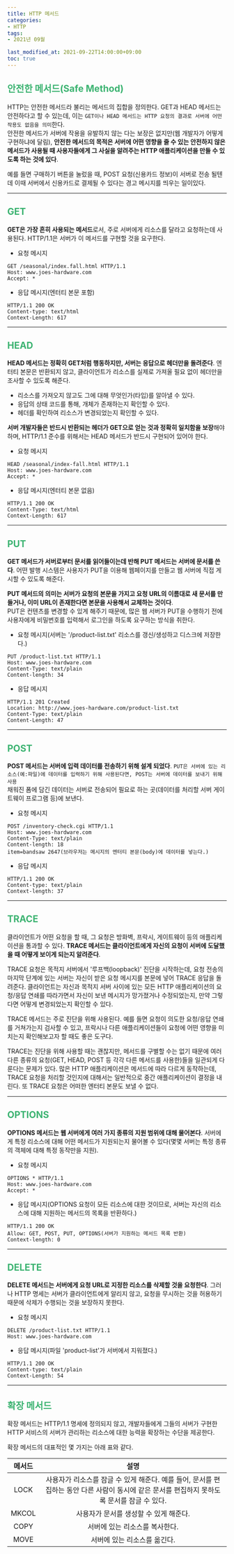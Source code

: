 ```yaml
---
title: HTTP 메서드
categories:
- HTTP
tags: 
- 2021년 09월

last_modified_at: 2021-09-22T14:00:00+09:00
toc: true
---
```


## <span style="color:MediumSeaGreen">안전한 메서드(Safe Method)</span>
HTTP는 안전한 메서드라 불리는 메서드의 집합을 정의한다. GET과 HEAD 메서드는 안전하다고 할 수 있는데, 이는 `GET이나 HEAD 메서드는 HTTP 요청의 결과로 서버에 어떤 작용도 없음을 의미`한다.  
안전한 메서드가 서버에 작용을 유발하지 않는 다는 보장은 없지만(웹 개발자가 어떻게 구현하냐에 달림), **안전한 메서드의 목적은 서버에 어떤 영향을 줄 수 있는 안전하지 않은 메서드가 사용될 때 사용자들에게 그 사실을 알려주는 HTTP 애플리케이션을 만들 수 있도록 하는 것에 있다**.  

예를 들면 구매하기 버튼을 눌렀을 때, POST 요청(신용카드 정보)이 서버로 전송 될텐데 이때 서버에서 신용카드로 결제될 수 있다는 경고 메시지를 띄우는 일이있다.

***

## <span style="color:MediumSeaGreen">GET</span>
**GET은 가장 흔히 사용되는 메서드**로서, 주로 서버에게 리소스를 달라고 요청하는데 사용된다. HTTP/1.1은 서버가 이 메서드를 구현할 것을 요구한다.

- 요청 메시지
```
GET /seasonal/index.fall.html HTTP/1.1
Host: www.joes-hardware.com
Accept: *
```

- 응답 메시지(엔터티 본문 포함)
```
HTTP/1.1 200 OK
Content-type: text/html
Context-Length: 617
```

***

## <span style="color:MediumSeaGreen">HEAD</span>
**HEAD 메서드는 정확히 GET처럼 행동하지만, 서버는 응답으로 헤더만을 돌려준다**. 엔터티 본문은 반환되지 않고, 클라이언트가 리소스를 실제로 가져올 필요 없이 헤더만을 조사할 수 있도록 해준다.
- 리소스를 가져오지 않고도 그에 대해 무엇인가(타입)를 알아낼 수 있다.
- 응답의 상태 코드를 통해, 개체가 존재하는지 확인할 수 있다.
- 헤더를 확인하여 리소스가 변경되었는지 확인할 수 있다.

**서버 개발자들은 반드시 반환되는 헤더가 GET으로 얻는 것과 정확히 일치함을 보장**해야 하며, HTTP/1.1 준수를 위해서는 HEAD 메서드가 반드시 구현되어 있어야 한다.

- 요청 메시지
```
HEAD /seasonal/index-fall.html HTTP/1.1
Host: www.joes-hardware.com
Accept: *
```

- 응답 메시지(엔터티 본문 없음)
```
HTTP/1.1 200 OK
Content-Type: text/html
Context-Length: 617
```

***

## <span style="color:MediumSeaGreen">PUT</span>
**GET 메서드가 서버로부터 문서를 읽어들이는데 반해 PUT 메서드는 서버에 문서를 쓴다**. 어떤 발행 시스템은 사용자가 PUT을 이용해 웹페이지를 만들고 웹 서버에 직접 게시할 수 있도록 해준다.  

**PUT 메서드의 의미는 서버가 요청의 본문을 가지고 요청 URL의 이름대로 새 문서를 만들거나, 이미 URL이 존재한다면 본문을 사용해서 교체하는 것이다**.  
PUT은 컨텐츠를 변경할 수 있게 해주기 때문에, 많은 웹 서버가 PUT을 수행하기 전에 사용자에게 비밀번호를 입력해서 로그인을 하도록 요구하는 방식을 취한다.

- 요청 메시지(서버는 '/product-list.txt' 리소스를 갱신/생성하고 디스크에 저장한다.)
```
PUT /product-list.txt HTTP/1.1
Host: www.joes-hardware.com
Content-Type: text/plain
Content-length: 34
```  

- 응답 메시지
```
HTTP/1.1 201 Created
Location: http://www.joes-hardware.com/product-list.txt
Content-Type: text/plain
Content-Length: 47
```

***

## <span style="color:MediumSeaGreen">POST</span>
**POST 메서드는 서버에 입력 데이터를 전송하기 위해 설계 되었다**. `PUT은 서버에 있는 리소스(예:파일)에 데이터를 입력하기 위해 사용된다면, POST는 서버에 데이터를 보내기 위해 사용`  
채워진 폼에 담긴 데이터는 서버로 전송되어 필요로 하는 곳(데이터를 처리할 서버 게이트웨이 프로그램 등)에 보낸다.

- 요청 메시지
```
POST /inventory-check.cgi HTTP/1.1
Host: www.joes-hardware.com
Content-Type: text/plain
Content-length: 18
item=bandsaw 2647(브라우저는 메시지의 엔터티 본문(body)에 데이터를 넣는다.)
```

- 응답 메시지
```
HTTP/1.1 200 OK
Content-type: text/plain
Context-length: 37
```

***

## <span style="color:MediumSeaGreen">TRACE</span>
클라이언트가 어떤 요청을 할 때, 그 요청은 방화벽, 프락시, 게이트웨이 등의 애플리케이션을 통과할 수 있다. **TRACE 메서드는 클라이언트에게 자신의 요청이 서버에 도달했을 때 어떻게 보이게 되는지 알려준다**.  

TRACE 요청은 목적지 서버에서 '루프백(loopback)' 진단을 시작하는데, 요청 전송의 마지막 단계에 있는 서버는 자신이 받은 요청 메시지를 본문에 넣어 TRACE 응답을 돌려준다. 클라이언트는 자신과 목적지 서버 사이에 있는 모든 HTTP 애플리케이션의 요청/응답 연쇄를 따라가면서 자신이 보낸 메시지가 망가졌거나 수정되었는지, 만약 그렇다면 어떻게 변경되었는지 확인할 수 있다.  

TRACE 메서드는 주로 진단을 위해 사용된다. 예를 들면 요청이 의도한 요청/응답 연쇄를 거쳐가는지 검사할 수 있고, 프락시나 다른 애플리케이션들이 요청에 어떤 영향을 미치는지 확인해보고자 할 때도 좋은 도구다.  

TRACE는 진단을 위해 사용할 때는 괜찮지만, 메서드를 구별할 수는 없기 때문에 여러 다른 종류의 요청(GET, HEAD, POST 등 각각 다른 메서드를 사용한)들을 일관되게 다룬다는 문제가 있다. 많은 HTTP 애플리케이션은 메서드에 따라 다르게 동작하는데, TRACE 요청을 처리할 것인지에 대해서는 일반적으로 중간 애플리케이션이 결정을 내린다. 또 TRACE 요청은 어떠한 엔터티 본문도 보낼 수 없다.

***

## <span style="color:MediumSeaGreen">OPTIONS</span>
**OPTIONS 메서드는 웹 서버에게 여러 가지 종류의 지원 범위에 대해 물어본다**. 서버에게 특정 리소스에 대해 어떤 메서드가 지원되는지 물어볼 수 있다(몇몇 서버는 특정 종류의 객체에 대해 특정 동작만을 지원).

- 요청 메시지
```
OPTIONS * HTTP/1.1
Host: www.joes-hardware.com
Accept: *
```

- 응답 메시지(OPTIONS 요청이 모든 리소스에 대한 것이므로, 서버는 자신의 리소스에 대해 지원하는 메서드의 목록을 반환하다.)
```
HTTP/1.1 200 OK
Allow: GET, POST, PUT, OPTIONS(서버가 지원하는 메서드 목록 반환)
Context-length: 0
```

***

## <span style="color:MediumSeaGreen">DELETE</span>
**DELETE 메서드는 서버에게 요청 URL로 지정한 리소스를 삭제할 것을 요청한다**. 그러나 HTTP 명세는 서버가 클라이언트에게 알리지 않고, 요청을 무시하는 것을 허용하기 때문에 삭제가 수행되는 것을 보장하지 못한다.

- 요청 메시지
```
DELETE /product-list.txt HTTP/1.1
Host: www.joes-hardware.com
```

- 응답 메시지(파일 'product-list'가 서버에서 지워졌다.)
```
HTTP/1.1 200 OK
Content-type: text/plain
Context-Length: 54
```

***

## <span style="color:MediumSeaGreen">확장 메서드</span>
확장 메서드는 HTTP/1.1 명세에 정의되지 않고, 개발자들에게 그들의 서버가 구현한 HTTP 서비스의 서버가 관리하는 리소스에 대한 능력을 확장하는 수단을 제공한다.  

확장 메서드의 대표적인 몇 가지는 아래 표와 같다.

|메서드|설명|
|:------:|:---:|
|LOCK|사용자가 리소스를 잠글 수 있게 해준다. 예를 들어, 문서를 편집하는 동안 다른 사람이 동시에 같은 문서를 편집하지 못하도록 문서를 잠글 수 있다.|
|MKCOL|사용자가 문서를 생성할 수 있게 해준다.|
|COPY|서버에 있는 리소스를 복사한다.|
|MOVE|서버에 있는 리소스를 옮긴다.|


